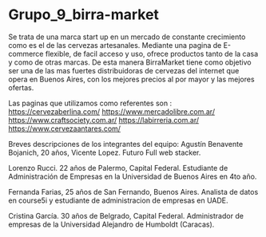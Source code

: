 # Grupo_9_birra-market
Se trata de una marca start up en un mercado de constante crecimiento como es el de las cervezas artesanales. Mediante una pagina de E-commerce flexible, de facil acceso y uso, ofrece productos tanto de la casa y como de otras marcas. De esta manera BirraMarket tiene como objetivo ser una de las mas fuertes distribuidoras de cervezas del internet que opera en Buenos Aires, con los mejores precios al por mayor y las mejores ofertas.

Las paginas que utilizamos como referentes son :
https://cervezaberlina.com/
https://www.mercadolibre.com.ar/
https://www.craftsociety.com.ar/
https://labirreria.com.ar/
https://www.cervezaantares.com/

Breves descripciones de los integrantes del equipo:
Agustín Benavente Bojanich, 20 años, Vicente Lopez. Futuro Full web stacker.

Lorenzo Rucci. 22 años de Palermo, Capital Federal. Estudiante de Administración de Empresas en la Universidad de Buenos Aires en 4to año.

Fernanda Farias, 25 años de San Fernando, Buenos Aires. Analista de datos en course5i y estudiante de administracion de empresas en UADE.

Cristina García. 30 años de Belgrado, Capital Federal. Administrador de empresas de la Universidad Alejandro de Humboldt (Caracas).

